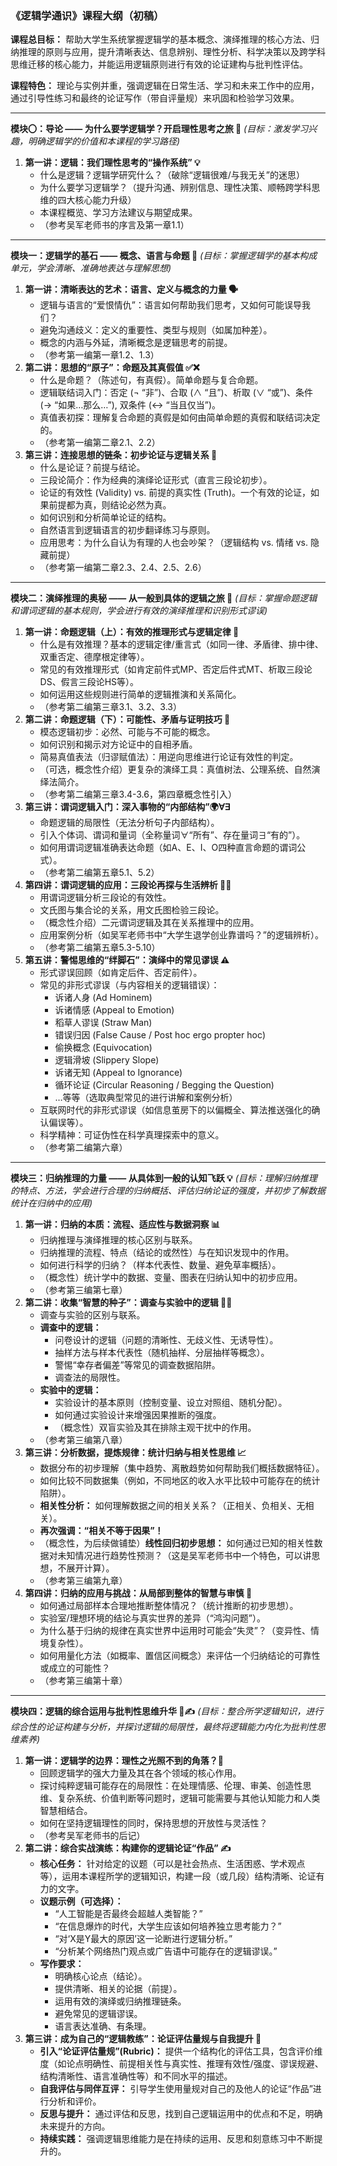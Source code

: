 ### 《逻辑学通识》课程大纲（初稿）

**课程总目标：** 帮助大学生系统掌握逻辑学的基本概念、演绎推理的核心方法、归纳推理的原则与应用，提升清晰表达、信息辨别、理性分析、科学决策以及跨学科思维迁移的核心能力，并能运用逻辑原则进行有效的论证建构与批判性评估。

**课程特色：** 理论与实例并重，强调逻辑在日常生活、学习和未来工作中的应用，通过引导性练习和最终的论证写作（带自评量规）来巩固和检验学习效果。

---

**模块〇：导论 —— 为什么要学逻辑学？开启理性思考之旅 🤔**
*(目标：激发学习兴趣，明确逻辑学的价值和本课程的学习路径)*

1.  **第一讲：逻辑：我们理性思考的“操作系统” 💡**
    * 什么是逻辑？逻辑学研究什么？（破除“逻辑很难/与我无关”的迷思）
    * 为什么要学习逻辑学？（提升沟通、辨别信息、理性决策、顺畅跨学科思维的四大核心能力升级）
    * 本课程概览、学习方法建议与期望成果。
    * （参考吴军老师书的序言及第一章1.1）

---

**模块一：逻辑学的基石 —— 概念、语言与命题 🧱**
*(目标：掌握逻辑学的基本构成单元，学会清晰、准确地表达与理解思想)*

1.  **第一讲：清晰表达的艺术：语言、定义与概念的力量 🗣️**
    * 逻辑与语言的“爱恨情仇”：语言如何帮助我们思考，又如何可能误导我们？
    * 避免沟通歧义：定义的重要性、类型与规则（如属加种差）。
    * 概念的内涵与外延，清晰概念是逻辑思考的前提。
    * （参考第一编第一章1.2、1.3）
2.  **第二讲：思想的“原子”：命题及其真假值 ✅❌**
    * 什么是命题？（陈述句，有真假）。简单命题与复合命题。
    * 逻辑联结词入门：否定 (¬ “非”)、合取 (∧ “且”)、析取 (∨ “或”)、条件 (→ “如果…那么…”), 双条件 (↔ “当且仅当”)。
    * 真值表初探：理解复合命题的真假是如何由简单命题的真假和联结词决定的。
    * （参考第一编第二章2.1、2.2）
3.  **第三讲：连接思想的链条：初步论证与逻辑关系 🔗**
    * 什么是论证？前提与结论。
    * 三段论简介：作为经典的演绎论证形式（直言三段论初步）。
    * 论证的有效性 (Validity) vs. 前提的真实性 (Truth)。一个有效的论证，如果前提都为真，则结论必然为真。
    * 如何识别和分析简单论证的结构。
    * 自然语言到逻辑语言的初步翻译练习与原则。
    * 应用思考：为什么自认为有理的人也会吵架？（逻辑结构 vs. 情绪 vs. 隐藏前提）
    * （参考第一编第二章2.3、2.4、2.5、2.6）

---

**模块二：演绎推理的奥秘 —— 从一般到具体的逻辑之旅 🧐**
*(目标：掌握命题逻辑和谓词逻辑的基本规则，学会进行有效的演绎推理和识别形式谬误)*

1.  **第一讲：命题逻辑（上）：有效的推理形式与逻辑定律 📜**
    * 什么是有效推理？基本的逻辑定律/重言式（如同一律、矛盾律、排中律、双重否定、德摩根定律等）。
    * 常见的有效推理形式（如肯定前件式MP、否定后件式MT、析取三段论DS、假言三段论HS等）。
    * 如何运用这些规则进行简单的逻辑推演和关系简化。
    * （参考第二编第三章3.1、3.2、3.3）
2.  **第二讲：命题逻辑（下）：可能性、矛盾与证明技巧 🧭**
    * 模态逻辑初步：必然、可能与不可能的概念。
    * 如何识别和揭示对方论证中的自相矛盾。
    * 简易真值表法（归谬赋值法）：用逆向思维进行论证有效性的判定。
    * （可选，概念性介绍）更复杂的演绎工具：真值树法、公理系统、自然演绎法简介。
    * （参考第二编第三章3.4-3.6，第四章概念性引入）
3.  **第三讲：谓词逻辑入门：深入事物的“内部结构”🌍∀∃**
    * 命题逻辑的局限性（无法分析句子内部结构）。
    * 引入个体词、谓词和量词（全称量词∀“所有”、存在量词∃“有的”）。
    * 如何用谓词逻辑准确表达命题（如A、E、I、O四种直言命题的谓词公式）。
    * （参考第二编第五章5.1、5.2）
4.  **第四讲：谓词逻辑的应用：三段论再探与生活辨析 🕵️‍♂️**
    * 用谓词逻辑分析三段论的有效性。
    * 文氏图与集合论的关系，用文氏图检验三段论。
    * （概念性介绍）二元谓词逻辑及其在关系推理中的应用。
    * 应用案例分析（如吴军老师书中“大学生退学创业靠谱吗？”的逻辑辨析）。
    * （参考第二编第五章5.3-5.10）
5.  **第五讲：警惕思维的“绊脚石”：演绎中的常见谬误 ⚠️**
    * 形式谬误回顾（如肯定后件、否定前件）。
    * 常见的非形式谬误（与内容相关的逻辑错误）：
        * 诉诸人身 (Ad Hominem)
        * 诉诸情感 (Appeal to Emotion)
        * 稻草人谬误 (Straw Man)
        * 错误归因 (False Cause / Post hoc ergo propter hoc)
        * 偷换概念 (Equivocation)
        * 逻辑滑坡 (Slippery Slope)
        * 诉诸无知 (Appeal to Ignorance)
        * 循环论证 (Circular Reasoning / Begging the Question)
        * …等等（选取典型常见的进行讲解和案例分析）
    * 互联网时代的非形式谬误（如信息茧房下的以偏概全、算法推送强化的确认偏误等）。
    * 科学精神：可证伪性在科学真理探索中的意义。
    * （参考第二编第六章）

---

**模块三：归纳推理的力量 —— 从具体到一般的认知飞跃 💡**
*(目标：理解归纳推理的特点、方法，学会进行合理的归纳概括、评估归纳论证的强度，并初步了解数据统计在归纳中的应用)*

1.  **第一讲：归纳的本质：流程、适应性与数据洞察 📊**
    * 归纳推理与演绎推理的核心区别与联系。
    * 归纳推理的流程、特点（结论的或然性）与在知识发现中的作用。
    * 如何进行科学的归纳？（样本代表性、数量、避免草率概括）。
    * （概念性）统计学中的数据、变量、图表在归纳认知中的初步应用。
    * （参考第三编第七章）
2.  **第二讲：收集“智慧的种子”：调查与实验中的逻辑 📝🔬**
    * 调查与实验的区别与联系。
    * **调查中的逻辑：**
        * 问卷设计的逻辑（问题的清晰性、无歧义性、无诱导性）。
        * 抽样方法与样本代表性（随机抽样、分层抽样等概念）。
        * 警惕“幸存者偏差”等常见的调查数据陷阱。
        * 调查法的局限性。
    * **实验中的逻辑：**
        * 实验设计的基本原则（控制变量、设立对照组、随机分配）。
        * 如何通过实验设计来增强因果推断的强度。
        * （概念性）双盲实验及其在排除主观干扰中的作用。
    * （参考第三编第八章）
3.  **第三讲：分析数据，提炼规律：统计归纳与相关性思维 📈**
    * 数据分布的初步理解（集中趋势、离散趋势如何帮助我们概括数据特征）。
    * 如何比较不同数据集（例如，不同地区的收入水平比较中可能存在的统计陷阱）。
    * **相关性分析：** 如何理解数据之间的相关关系？（正相关、负相关、无相关）。
    * **再次强调：“相关不等于因果”！**
    * （概念性，为后续做铺垫）**线性回归初步思想：** 如何通过已知的相关性数据对未知情况进行趋势性预测？（这是吴军老师书中一个特色，可以讲思想，不展开计算）。
    * （参考第三编第九章）
4.  **第四讲：归纳的应用与挑战：从局部到整体的智慧与审慎 🤔**
    * 如何通过局部样本合理地推断整体情况？（统计推断的初步思想）。
    * 实验室/理想环境的结论与真实世界的差异（“鸿沟问题”）。
    * 为什么基于归纳的规律在真实世界中运用时可能会“失灵”？（变异性、情境复杂性）。
    * 如何用量化方法（如概率、置信区间概念）来评估一个归纳结论的可靠性或成立的可能性？
    * （参考第三编第十章）

---

**模块四：逻辑的综合运用与批判性思维升华 🧭✍️**
*(目标：整合所学逻辑知识，进行综合性的论证构建与分析，并探讨逻辑的局限性，最终将逻辑能力内化为批判性思维素养)*

1.  **第一讲：逻辑学的边界：理性之光照不到的角落？🌟**
    * 回顾逻辑学的强大力量及其在各个领域的核心作用。
    * 探讨纯粹逻辑可能存在的局限性：在处理情感、伦理、审美、创造性思维、复杂系统、价值判断等问题时，逻辑可能需要与其他认知能力和人类智慧相结合。
    * 如何在坚持逻辑理性的同时，保持思想的开放性与灵活性？
    * （参考吴军老师书的后记）
2.  **第二讲：综合实战演练：构建你的逻辑论证“作品” ✍️**
    * **核心任务：** 针对给定的议题（可以是社会热点、生活困惑、学术观点等），运用本课程所学的逻辑知识，构建一段（或几段）结构清晰、论证有力的文字。
    * **议题示例（可选择）：**
        * “人工智能是否最终会超越人类智能？”
        * “在信息爆炸的时代，大学生应该如何培养独立思考能力？”
        * “对‘X是Y最大的原因’这一论断进行逻辑分析。”
        * “分析某个网络热门观点或广告语中可能存在的逻辑谬误。”
    * **写作要求：**
        * 明确核心论点（结论）。
        * 提供清晰、相关的论据（前提）。
        * 运用有效的演绎或归纳推理链条。
        * 避免常见的逻辑谬误。
        * 语言表达准确、有条理。
3.  **第三讲：成为自己的“逻辑教练”：论证评估量规与自我提升 🧐**
    * **引入“论证评估量规”(Rubric)：** 提供一个结构化的评估工具，包含评价维度（如论点明确性、前提相关性与真实性、推理有效性/强度、谬误规避、结构清晰性、语言准确性等）和不同水平的描述。
    * **自我评估与同伴互评：** 引导学生使用量规对自己的及他人的论证“作品”进行分析和评价。
    * **反思与提升：** 通过评估和反思，找到自己逻辑运用中的优点和不足，明确未来提升的方向。
    * **持续实践：** 强调逻辑思维能力是在持续的运用、反思和刻意练习中不断提升的。
